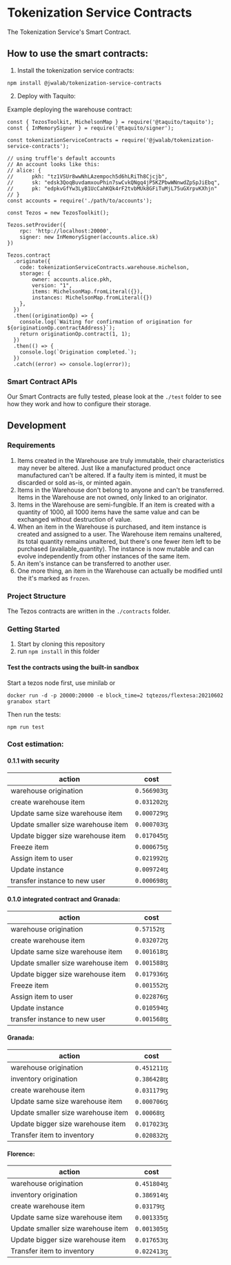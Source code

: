 # Tokenization Service Contracts

The Tokenization Service's Smart Contract.

## How to use the smart contracts:

1. Install the tokenization service contracts:

```
npm install @jwalab/tokenization-service-contracts
```

2. Deploy with Taquito:

Example deploying the warehouse contract:

```
const { TezosToolkit, MichelsonMap } = require('@taquito/taquito');
const { InMemorySigner } = require('@taquito/signer');

const tokenizationServiceContracts = require('@jwalab/tokenization-service-contracts');

// using truffle's default accounts
// An account looks like this:
// alice: {
//      pkh: "tz1VSUr8wwNhLAzempoch5d6hLRiTh8Cjcjb",
//      sk: "edsk3QoqBuvdamxouPhin7swCvkQNgq4jP5KZPbwWNnwdZpSpJiEbq",
//      pk: "edpkvGfYw3LyB1UcCahKQk4rF2tvbMUk8GFiTuMjL75uGXrpvKXhjn"
// }
const accounts = require('./path/to/accounts');

const Tezos = new TezosToolkit();

Tezos.setProvider({
    rpc: 'http://localhost:20000',
    signer: new InMemorySigner(accounts.alice.sk)
})

Tezos.contract
  .originate({
    code: tokenizationServiceContracts.warehouse.michelson,
    storage: {
        owner: accounts.alice.pkh,
        version: "1",
        items: MichelsonMap.fromLiteral({}),
        instances: MichelsonMap.fromLiteral({})
    },
  })
  .then((originationOp) => {
    console.log(`Waiting for confirmation of origination for ${originationOp.contractAddress}`);
    return originationOp.contract(1, 1);
  })
  .then(() => {
    console.log(`Origination completed.`);
  })
  .catch((error) => console.log(error));
```

### Smart Contract APIs

Our Smart Contracts are fully tested, please look at the `./test` folder to see how they work and how to configure their storage.

## Development

### Requirements

1. Items created in the Warehouse are truly immutable, their characteristics may never be altered. Just like a manufactured product once manufactured can't be altered. If a faulty item is minted, it must be discarded or sold as-is, or minted again.
2. Items in the Warehouse don't belong to anyone and can't be transferred. Items in the Warehouse are not owned, only linked to an originator.
3. Items in the Warehouse are semi-fungible. If an item is created with a quantity of 1000, all 1000 items have the same value and can be exchanged without destruction of value.
4. When an item in the Warehouse is purchased, and item instance is created and assigned to a user. The Warehouse item remains unaltered, its total quantity remains unaltered, but there's one fewer item left to be purchased (available_quantity). The instance is now mutable and can evolve independently from other instances of the same item.
5. An item's instance can be transferred to another user.
6. One more thing, an item in the Warehouse can actually be modified until the it's marked as `frozen`.

### Project Structure

The Tezos contracts are written in the `./contracts` folder.

### Getting Started

1. Start by cloning this repository
1. run `npm install` in this folder

#### Test the contracts using the built-in sandbox

Start a tezos node first, use minilab or

```
docker run -d -p 20000:20000 -e block_time=2 tqtezos/flextesa:20210602 granabox start
```

Then run the tests:

```
npm run test
```

### Cost estimation:

#### 0.1.1 with security

| action                             | cost        |
| ---------------------------------- | ----------- |
| warehouse origination              | `0.566903ꜩ` |
| create warehouse item              | `0.031202ꜩ` |
| Update same size warehouse item    | `0.000729ꜩ` |
| Update smaller size warehouse item | `0.000703ꜩ` |
| Update bigger size warehouse item  | `0.017045ꜩ` |
| Freeze item                        | `0.000675ꜩ` |
| Assign item to user                | `0.021992ꜩ` |
| Update instance                    | `0.009724ꜩ` |
| transfer instance to new user      | `0.000698ꜩ` |

#### 0.1.0 integrated contract and Granada:

| action                             | cost        |
| ---------------------------------- | ----------- |
| warehouse origination              | `0.57152ꜩ`  |
| create warehouse item              | `0.032072ꜩ` |
| Update same size warehouse item    | `0.001618ꜩ` |
| Update smaller size warehouse item | `0.001588ꜩ` |
| Update bigger size warehouse item  | `0.017936ꜩ` |
| Freeze item                        | `0.001552ꜩ` |
| Assign item to user                | `0.022876ꜩ` |
| Update instance                    | `0.010594ꜩ` |
| transfer instance to new user      | `0.001568ꜩ` |

#### Granada:

| action                             | cost        |
| ---------------------------------- | ----------- |
| warehouse origination              | `0.451211ꜩ` |
| inventory origination              | `0.386428ꜩ` |
| create warehouse item              | `0.031179ꜩ` |
| Update same size warehouse item    | `0.000706ꜩ` |
| Update smaller size warehouse item | `0.00068ꜩ`  |
| Update bigger size warehouse item  | `0.017023ꜩ` |
| Transfer item to inventory         | `0.020832ꜩ` |

#### Florence:

| action                             | cost        |
| ---------------------------------- | ----------- |
| warehouse origination              | `0.451804ꜩ` |
| inventory origination              | `0.386914ꜩ` |
| create warehouse item              | `0.03179ꜩ`  |
| Update same size warehouse item    | `0.001335ꜩ` |
| Update smaller size warehouse item | `0.001305ꜩ` |
| Update bigger size warehouse item  | `0.017653ꜩ` |
| Transfer item to inventory         | `0.022413ꜩ` |
